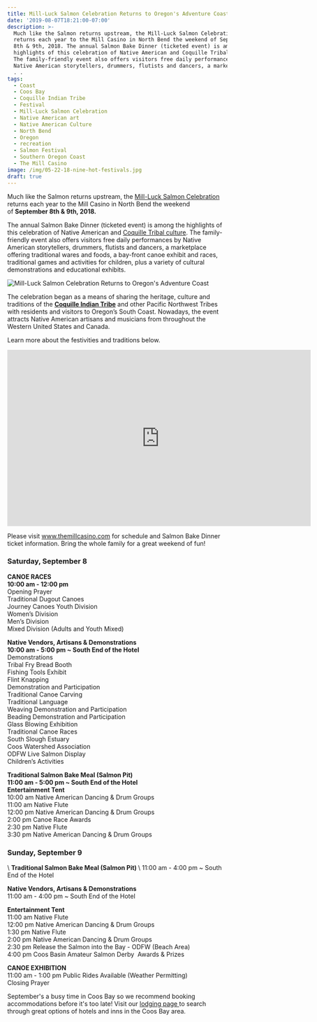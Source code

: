 ```yaml
---
title: Mill-Luck Salmon Celebration Returns to Oregon's Adventure Coast
date: '2019-08-07T18:21:00-07:00'
description: >-
  Much like the Salmon returns upstream, the Mill-Luck Salmon Celebration
  returns each year to the Mill Casino in North Bend the weekend of September
  8th & 9th, 2018. The annual Salmon Bake Dinner (ticketed event) is among the
  highlights of this celebration of Native American and Coquille Tribal culture.
  The family-friendly event also offers visitors free daily performances by
  Native American storytellers, drummers, flutists and dancers, a marketplace .
  . .
tags:
  - Coast
  - Coos Bay
  - Coquille Indian Tribe
  - Festival
  - Mill-Luck Salmon Celebration
  - Native American art
  - Native American Culture
  - North Bend
  - Oregon
  - recreation
  - Salmon Festival
  - Southern Oregon Coast
  - The Mill Casino
image: /img/05-22-18-nine-hot-festivals.jpg
draft: true
---
```

Much like the Salmon returns upstream, the <a href="http://www.themillcasino.com/entertainment" target="_blank" rel="noopener noreferrer">Mill-Luck Salmon Celebration</a> returns each year to the Mill Casino in North Bend the weekend of <strong>September 8th &amp; 9th, 2018. </strong>

The annual Salmon Bake Dinner (ticketed event) is among the highlights of this celebration of Native American and <a href="http://www.coquilletribe.org/AboutUs.htm" target="_blank" rel="noopener noreferrer">Coquille Tribal culture</a>. The family-friendly event also offers visitors free daily performances by Native American storytellers, drummers, flutists and dancers, a marketplace offering traditional wares and foods, a bay-front canoe exhibit and races, traditional games and activities for children, plus a variety of cultural demonstrations and educational exhibits.

![Mill-Luck Salmon Celebration Returns to Oregon's Adventure Coast](/img/mill-luck-celebration-boating.jpg)

The celebration began as a means of sharing the heritage, culture and traditions of the <strong><a href="http://www.coquilletribe.org/" target="_blank">Coquille Indian Tribe</a></strong> and other Pacific Northwest Tribes with residents and visitors to Oregon’s South Coast. Nowadays, the event attracts Native American artisans and musicians from throughout the Western United States and Canada.

Learn more about the festivities and traditions below.

<iframe width="695" height="403" src="https://www.youtube.com/embed/dpDb4qL-SfE?rel=0" frameborder="0" allow="autoplay; encrypted-media" allowfullscreen></iframe>

Please visit <a href="http://www.themillcasino.com/entertainment" target="_blank">www.themillcasino.com</a> for schedule and Salmon Bake Dinner ticket information. Bring the whole family for a great weekend of fun!

<h3>Saturday, September 8</h3>

<strong>CANOE RACES </strong>\
<strong>10:00 am - 12:00 pm </strong>\
Opening Prayer\
Traditional Dugout Canoes\
Journey Canoes Youth Division\
Women’s Division\
Men’s Division\
Mixed Division (Adults and Youth Mixed)

<strong>Native Vendors, Artisans & Demonstrations</strong>\
<strong>10:00 am - 5:00 pm ~ South End of the Hotel</strong>\
Demonstrations\
Tribal Fry Bread Booth\
Fishing Tools Exhibit\
Flint Knapping\
Demonstration and Participation\
Traditional Canoe Carving\
Traditional Language\
Weaving Demonstration and Participation\
Beading Demonstration and Participation\
Glass Blowing Exhibition\
Traditional Canoe Races\
South Slough Estuary\
Coos Watershed Association\
ODFW Live Salmon Display\
Children’s Activities

<strong>Traditional Salmon Bake Meal (Salmon Pit)</strong>\
<strong>11:00 am - 5:00 pm ~ South End of the Hotel</strong>\
<strong>Entertainment Tent</strong>\
10:00 am Native American Dancing & Drum Groups\
11:00 am Native Flute\
12:00 pm Native American Dancing & Drum Groups\
2:00 pm Canoe Race Awards\
2:30 pm Native Flute\
3:30 pm Native American Dancing & Drum Groups

<h3>Sunday, September 9</h3>\
<strong>Traditional Salmon Bake Meal (Salmon Pit) </strong>\
11:00 am - 4:00 pm ~ South End of the Hotel

<strong>Native Vendors, Artisans & Demonstrations </strong>\
11:00 am - 4:00 pm ~ South End of the Hotel

<strong>Entertainment Tent</strong>\
11:00 am Native Flute\
12:00 pm Native American Dancing & Drum Groups\
1:30 pm Native Flute\
2:00 pm Native American Dancing &amp; Drum Groups\
2:30 pm Release the Salmon into the Bay - ODFW (Beach Area)\
4:00 pm Coos Basin Amateur Salmon Derby  Awards &amp; Prizes

<strong>CANOE EXHIBITION</strong>\
11:00 am - 1:00 pm Public Rides Available (Weather Permitting)\
Closing Prayer

September's a busy time in Coos Bay so we recommend booking accommodations before it's too late! Visit our <a href="http://oregonsadventurecoast.com/lodging/" target="_blank" rel="noopener noreferrer">lodging page </a>to search through great options of hotels and inns in the Coos Bay area.
